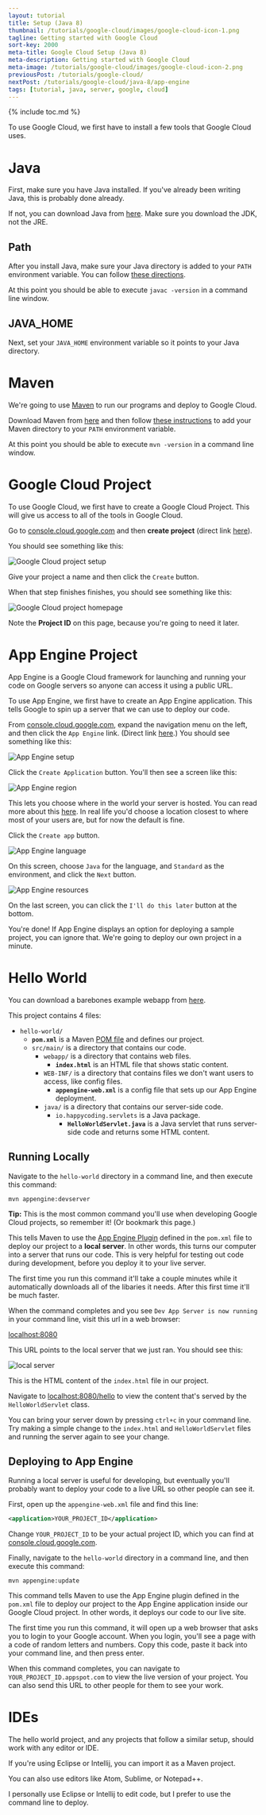 ```yaml
---
layout: tutorial
title: Setup (Java 8)
thumbnail: /tutorials/google-cloud/images/google-cloud-icon-1.png
tagline: Getting started with Google Cloud
sort-key: 2000
meta-title: Google Cloud Setup (Java 8)
meta-description: Getting started with Google Cloud
meta-image: /tutorials/google-cloud/images/google-cloud-icon-2.png
previousPost: /tutorials/google-cloud/
nextPost: /tutorials/google-cloud/java-8/app-engine
tags: [tutorial, java, server, google, cloud]
---
```


<style>
.content img {
  max-width: 500px;
  border: 2px solid black;
}
</style>

{% include toc.md %}

To use Google Cloud, we first have to install a few tools that Google Cloud uses.

# Java

First, make sure you have Java installed. If you've already been writing Java, this is probably done already.

If not, you can download Java from [here](https://www.oracle.com/technetwork/java/javase/downloads/index.html). Make sure you download the JDK, not the JRE.

## Path

After you install Java, make sure your Java directory is added to your `PATH` environment variable. You can follow [these directions](https://www.java.com/en/download/help/path.xml).

At this point you should be able to execute `javac -version` in a command line window.

## JAVA_HOME

Next, set your `JAVA_HOME` environment variable so it points to your Java directory.

# Maven

We're going to use [Maven](https://maven.apache.org/) to run our programs and deploy to Google Cloud.

Download Maven from [here](https://maven.apache.org/download.cgi) and then follow [these instructions](https://maven.apache.org/install.html) to add  your Maven directory to your `PATH` environment variable.

At this point you should be able to execute `mvn -version` in a command line window.

# Google Cloud Project

To use Google Cloud, we first have to create a Google Cloud Project. This will give us access to all of the tools in Google Cloud.

Go to [console.cloud.google.com](https://console.cloud.google.com) and then **create project** (direct link [here](https://console.cloud.google.com/projectcreate)).

You should see something like this:

![Google Cloud project setup](/tutorials/google-cloud/images/setup-1.png)

Give your project a name and then click the `Create` button.

When that step finishes finishes, you should see something like this:

![Google Cloud project homepage](/tutorials/google-cloud/images/setup-2.png)

Note the **Project ID** on this page, because you're going to need it later.

# App Engine Project

App Engine is a Google Cloud framework for launching and running your code on Google servers so anyone can access it using a public URL.

To use App Engine, we first have to create an App Engine application. This tells Google to spin up a server that we can use to deploy our code.

From [console.cloud.google.com](https://console.cloud.google.com), expand the navigation menu on the left, and then click the `App Engine` link. (Direct link [here](https://console.cloud.google.com/appengine).) You should see something like this:

![App Engine setup](/tutorials/google-cloud/images/setup-3.png)

Click the `Create Application` button. You'll then see a screen like this:

![App Engine region](/tutorials/google-cloud/images/setup-4.png)

This lets you choose where in the world your server is hosted. You can read more about this [here](https://cloud.google.com/appengine/docs/locations). In real life you'd choose a location closest to where most of your users are, but for now the default is fine.

Click the `Create app` button.

![App Engine language](/tutorials/google-cloud/images/setup-5.png)

On this screen, choose `Java` for the language, and `Standard` as the environment, and click the `Next` button.

![App Engine resources](/tutorials/google-cloud/images/setup-6.png)

On the last screen, you can click the `I'll do this later` button at the bottom.

You're done! If App Engine displays an option for deploying a sample project, you can ignore that. We're going to deploy our own project in a minute.

# Hello World

You can download a barebones example webapp from [here](https://github.com/KevinWorkman/GoogleCloudExamples/tree/master/hello-world).

This project contains 4 files:

- `hello-world/`
  - **`pom.xml`** is a Maven [POM file](https://maven.apache.org/pom.html) and defines our project.
  - `src/main/` is a directory that contains our code.
    - `webapp/` is a directory that contains web files.
      - **`index.html`** is an HTML file that shows static content.
    - `WEB-INF/` is a directory that contains files we don't want users to access, like config files.
      - **`appengine-web.xml`** is a config file that sets up our App Engine deployment.
    - `java/` is a directory that contains our server-side code.
      - `io.happycoding.servlets` is a Java package.
        - **`HelloWorldServlet.java`** is a Java servlet that runs server-side code and returns some HTML content.

## Running Locally

Navigate to the `hello-world` directory in a command line, and then execute this command:

```
mvn appengine:devserver
```

**Tip:** This is the most common command you'll use when developing Google Cloud projects, so remember it! (Or bookmark this page.)

This tells Maven to use the [App Engine Plugin](https://cloud.google.com/appengine/docs/standard/java/tools/maven) defined in the `pom.xml` file to deploy our project to a **local server**. In other words, this turns our computer into a server that runs our code. This is very helpful for testing out code during development, before you deploy it to your live server.

The first time you run this command it'll take a couple minutes while it automatically downloads all of the libaries it needs. After this first time it'll be much faster.

When the command completes and you see `Dev App Server is now running` in your command line, visit this url in a web browser:

[localhost:8080](http://localhost:8080)

This URL points to the local server that we just ran. You should see this:

![local server](/tutorials/google-cloud/images/setup-7.png)

This is the HTML content of the `index.html` file in our project.

Navigate to [localhost:8080/hello](http://localhost:8080/hello) to view the content that's served by the `HelloWorldServlet` class.

You can bring your server down by pressing `ctrl+c` in your command line. Try making a simple change to the `index.html` and `HelloWorldServlet` files and running the server again to see your change.

## Deploying to App Engine

Running a local server is useful for developing, but eventually you'll probably want to deploy your code to a live URL so other people can see it.

First, open up the `appengine-web.xml` file and find this line:

```xml
<application>YOUR_PROJECT_ID</application>
```

Change `YOUR_PROJECT_ID` to be your actual project ID, which you can find at [console.cloud.google.com](https://console.cloud.google.com).

Finally, navigate to the `hello-world` directory in a command line, and then execute this command:

```
mvn appengine:update
```

This command tells Maven to use the App Engine plugin defined in the `pom.xml` file to deploy our project to the App Engine application inside our Google Cloud project. In other words, it deploys our code to our live site.

The first time you run this command, it will open up a web browser that asks you to login to your Google account. When you login, you'll see a page with a code of random letters and numbers. Copy this code, paste it back into your command line, and then press enter.

When this command completes, you can navigate to `YOUR_PROJECT_ID.appspot.com` to view the live version of your project. You can also send this URL to other people for them to see your work.

# IDEs

The hello world project, and any projects that follow a similar setup, should work with any editor or IDE.

If you're using Eclipse or Intellij, you can import it as a Maven project.

You can also use editors like Atom, Sublime, or Notepad++.

I personally use Eclipse or Intellij to edit code, but I prefer to use the command line to deploy.